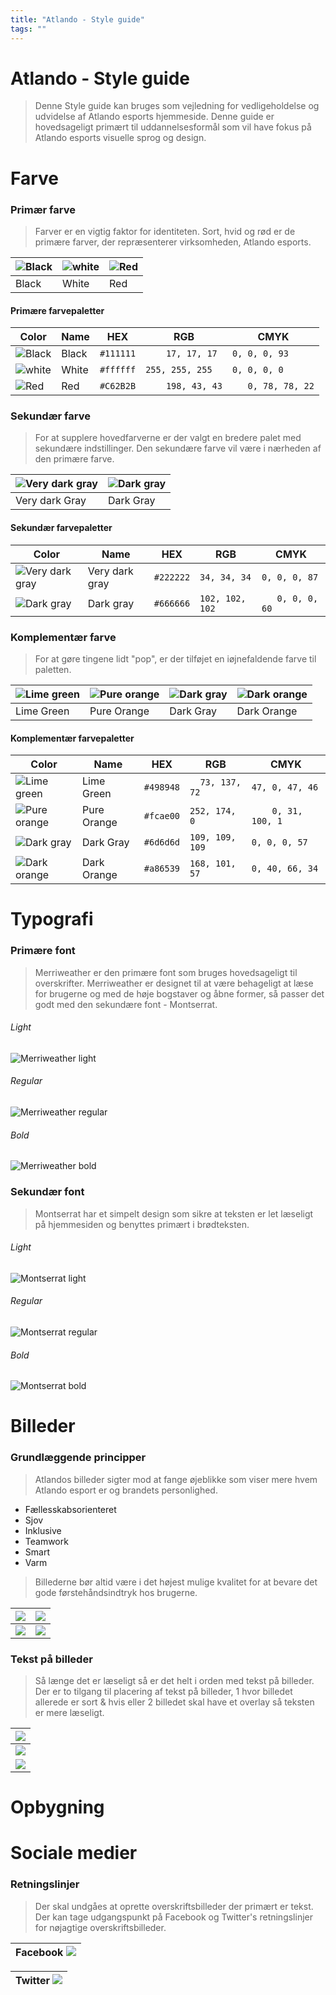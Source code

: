 ```yaml
---
title: "Atlando - Style guide"
tags: ""
---
```


# Atlando - Style guide

> Denne Style guide kan bruges som vejledning for vedligeholdelse og udvidelse af Atlando esports hjemmeside. 
> Denne guide er hovedsageligt primært til uddannelsesformål som vil have fokus på Atlando esports visuelle sprog og design.

# Farve

### Primær farve

> Farver er en vigtig faktor for identiteten. Sort, hvid og rød er de primære farver, der repræsenterer virksomheden, Atlando esports. 

| ![Black](https://raw.githubusercontent.com/soonh1/Atlando-styleguide/master/Color/square-64-black.png) | ![white](https://raw.githubusercontent.com/soonh1/Atlando-styleguide/master/Color/square-64-White.png) | ![Red](https://raw.githubusercontent.com/soonh1/Atlando-styleguide/master/Color/square-64-red.png) |
| ------------------------------------------------------------------------------------------------------ | ------------------------------------------------------------------------------------------------------ | -------------------------------------------------------------------------------------------------- |
| Black                                                                                                  | White                                                                                                  | Red                                                                                                |

#### Primære farvepaletter

| Color                                                                                                  | Name  | HEX       | RGB             | CMYK             |
| ------------------------------------------------------------------------------------------------------ | ----- | --------- | --------------- | ---------------- |
| ![Black](https://raw.githubusercontent.com/soonh1/Atlando-styleguide/master/Color/square-64-black.png) | Black | `#111111` | `	17, 17, 17`   | `0, 0, 0, 93`    |
| ![white](https://raw.githubusercontent.com/soonh1/Atlando-styleguide/master/Color/square-64-White.png) | White | `#ffffff` | `255, 255, 255` | `0, 0, 0, 0`     |
| ![Red](https://raw.githubusercontent.com/soonh1/Atlando-styleguide/master/Color/square-64-red.png)     | Red   | `#C62B2B` | `	198, 43, 43`  | `	0, 78, 78, 22` |

### Sekundær farve

> For at supplere hovedfarverne er der valgt en bredere palet med sekundære indstillinger. Den sekundære farve vil være i nærheden af den primære farve. 

| ![Very dark gray](https://raw.githubusercontent.com/soonh1/Atlando-styleguide/master/Color/square-64-very-dark-gray.png) | ![Dark gray](https://raw.githubusercontent.com/soonh1/Atlando-styleguide/master/Color/square-64-dark-gray.png) |
| ------------------------------------------------------------------------------------------------------------------------ | -------------------------------------------------------------------------------------------------------------- |
| Very dark Gray                                                                                                           | Dark Gray                                                                                                      |

#### Sekundær farvepaletter

| Color                                                                                                                    | Name           | HEX       | RGB             | CMYK           |
| ------------------------------------------------------------------------------------------------------------------------ | -------------- | --------- | --------------- | -------------- |
| ![Very dark gray](https://raw.githubusercontent.com/soonh1/Atlando-styleguide/master/Color/square-64-very-dark-gray.png) | Very dark gray | `#222222` | `34, 34, 34`    | `0, 0, 0, 87`  |
| ![Dark gray](https://raw.githubusercontent.com/soonh1/Atlando-styleguide/master/Color/square-64-dark-gray.png)           | Dark gray      | `#666666` | `102, 102, 102` | `	0, 0, 0, 60` |

### Komplementær farve

> For at gøre tingene lidt "pop", er der tilføjet en iøjnefaldende farve til paletten.

| ![Lime green](https://raw.githubusercontent.com/soonh1/Atlando-styleguide/master/Color/square-64-lime-green.png) | ![Pure orange](https://raw.githubusercontent.com/soonh1/Atlando-styleguide/master/Color/square-64-pure-orange.png) | ![Dark gray](https://raw.githubusercontent.com/soonh1/Atlando-styleguide/master/Color/square-64-%236d6d6d.png) | ![Dark orange](https://raw.githubusercontent.com/soonh1/Atlando-styleguide/master/Color/square-64-dark-orange.png) |
| ---------------------------------------------------------------------------------------------------------------- | ------------------------------------------------------------------------------------------------------------------ | -------------------------------------------------------------------------------------------------------------- | ------------------------------------------------------------------------------------------------------------------ |
| Lime Green                                                                                                       | Pure Orange                                                                                                        | Dark Gray                                                                                                      | Dark Orange                                                                                                        |

#### Komplementær farvepaletter

| Color                                                                                                              | Name        | HEX       | RGB             | CMYK             |
| ------------------------------------------------------------------------------------------------------------------ | ----------- | --------- | --------------- | ---------------- |
| ![Lime green](https://raw.githubusercontent.com/soonh1/Atlando-styleguide/master/Color/square-64-lime-green.png)   | Lime Green  | `#498948` | `	73, 137, 72`  | `47, 0, 47, 46`  |
| ![Pure orange](https://raw.githubusercontent.com/soonh1/Atlando-styleguide/master/Color/square-64-pure-orange.png) | Pure Orange | `#fcae00` | `252, 174, 0`   | `	0, 31, 100, 1` |
| ![Dark gray](https://raw.githubusercontent.com/soonh1/Atlando-styleguide/master/Color/square-64-%236d6d6d.png)     | Dark Gray   | `#6d6d6d` | `109, 109, 109` | `0, 0, 0, 57`    |
| ![Dark orange](https://raw.githubusercontent.com/soonh1/Atlando-styleguide/master/Color/square-64-dark-orange.png) | Dark Orange | `#a86539` | `168, 101, 57`  | `0, 40, 66, 34`  |

# Typografi

### Primære font

> Merriweather er den primære font som bruges hovedsageligt til overskrifter. Merriweather er designet til at være behageligt at læse for brugerne og med de høje bogstaver og åbne former, så passer det godt med den sekundære font - Montserrat. 

###### Light

![Merriweather light](https://raw.githubusercontent.com/soonh1/Atlando-styleguide/master/Font/Merriweather-light.png)

###### Regular

![Merriweather regular](https://raw.githubusercontent.com/soonh1/Atlando-styleguide/master/Font/Merriweather-regular.png)

###### Bold

![Merriweather bold](https://raw.githubusercontent.com/soonh1/Atlando-styleguide/master/Font/Merriweather-bold.png)

### Sekundær font

> Montserrat har et simpelt design som sikre at teksten er let læseligt på hjemmesiden og benyttes primært i brødteksten.

###### Light

![Montserrat light](https://raw.githubusercontent.com/soonh1/Atlando-styleguide/master/Font/Montserrat-light.png)

###### Regular

![Montserrat regular](https://raw.githubusercontent.com/soonh1/Atlando-styleguide/master/Font/Montserrat-regular.png)

###### Bold

![Montserrat bold](https://raw.githubusercontent.com/soonh1/Atlando-styleguide/master/Font/Montserrat-bold.png)

# Billeder

### Grundlæggende principper

> Atlandos billeder sigter mod at fange øjeblikke som viser mere hvem Atlando esport er og brandets personlighed. 

-   Fællesskabsorienteret
-   Sjov
-   Inklusive
-   Teamwork
-   Smart
-   Varm

> Billederne bør altid være i det højest mulige kvalitet for at bevare det gode førstehåndsindtryk hos brugerne.

| ![](https://raw.githubusercontent.com/soonh1/Atlando-styleguide/master/Image/5bd18f47f5c6809d2ab60c0e_stemnings-billede-3-p-500.jpeg) | ![](https://raw.githubusercontent.com/soonh1/Atlando-styleguide/master/Image/5bd18de1f5c6809b2cb60b65_stemnings-billede-1-p-500.jpeg) |
| ------------------------------------------------------------------------------------------------------------------------------------- | ------------------------------------------------------------------------------------------------------------------------------------- |
| ![](https://raw.githubusercontent.com/soonh1/Atlando-styleguide/master/Image/20181111_helena-kristiansson_iem-chicago_04768.jpg)      | ![](https://raw.githubusercontent.com/soonh1/Atlando-styleguide/master/Image/Atlando%20image.PNG)                                     |

### Tekst på billeder

> Så længe det er læseligt så er det helt i orden med tekst på billeder. Der er to tilgang til placering af tekst på billeder, 1 hvor billedet allerede er sort & hvis eller 2 billedet skal have et overlay så teksten er mere læseligt. 

| ![](https://raw.githubusercontent.com/soonh1/Atlando-styleguide/master/Image/pic4.PNG) |
| -------------------------------------------------------------------------------------- |
| ![](https://raw.githubusercontent.com/soonh1/Atlando-styleguide/master/Image/pic1.PNG) |
| ![](https://raw.githubusercontent.com/soonh1/Atlando-styleguide/master/Image/pic2.PNG) |

# Opbygning

# Sociale medier

### Retningslinjer

> Der skal undgåes at oprette overskriftsbilleder der primært er tekst. Der kan tage udgangspunkt på Facebook og Twitter's retningslinjer for nøjagtige overskriftsbilleder. 

| Facebook ![](https://raw.githubusercontent.com/soonh1/Atlando-styleguide/master/Image/SoMe%20simpelt.PNG) |
| --------------------------------------------------------------------------------------------------------- |

| Twitter ![](https://raw.githubusercontent.com/soonh1/Atlando-styleguide/master/Image/SoMo%20simpelt%202.PNG) |
| ------------------------------------------------------------------------------------------------------------ |
